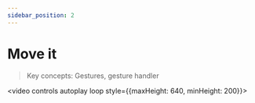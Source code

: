 ```yaml
---
sidebar_position: 2
---
```


# Move it

> Key concepts: Gestures, gesture handler

<video controls autoplay loop style={{maxHeight: 640, minHeight: 200}}>

  <source src="https://user-images.githubusercontent.com/80724668/187310476-d70ffc08-1752-478b-b28d-761209667654.mov" />
</video>
